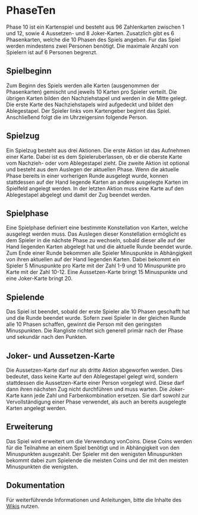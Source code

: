 # PhaseTen
Phase 10 ist ein Kartenspiel und besteht aus 96 Zahlenkarten zwischen 1 und 12, sowie 4 Aussetzen- und 8 Joker-Karten. Zusatzlich gibt es 6 Phasenkarten, welche die 10 Phasen des Spiels angeben. Fur das Spiel werden mindestens zwei Personen benötigt. Die maximale Anzahl von Spielern ist auf 6 Personen begrenzt.

## Spielbeginn
Zum Beginn des Spiels werden alle Karten (ausgenommen der Phasenkarten) gemischt und jeweils 10 Karten pro Spieler verteilt. Die ̈ubrigen Karten bilden den Nachziehstapel und werden in die Mitte gelegt. Die erste Karte des Nachziehstapels wird aufgedeckt und bildet den Ablegestapel. Der Spieler links vom Kartengeber beginnt das Spiel. Anschließend folgt die im Uhrzeigersinn folgende Person.

## Spielzug
Ein Spielzug besteht aus drei Aktionen. Die erste Aktion ist das Aufnehmen einer Karte. Dabei ist es dem Spieleruberlassen, ob er die oberste Karte vom Nachzieh- oder vom Ablegestapel zieht. Die zweite Aktion ist optional und besteht aus dem Auslegen der aktuellen Phase. Wenn die aktuelle Phase bereits in einer vorherigen Runde ausgelegt wurde, konnen stattdessen auf der Hand liegende Karten an andere ausgelegte Karten im Spielfeld angelegt werden. In der letzten Aktion muss eine Karte auf den Ablegestapel abgelegt und damit der Zug beendet werden.

## Spielphase
Eine Spielphase definiert eine bestimmte Konstellation von Karten, welche ausgelegt werden muss. Das Auslegen dieser Konstellation ermöglicht es dem Spieler in die nächste Phase zu wechseln, sobald dieser alle auf der Hand liegenden Karten abgelegt hat und die aktuelle Runde beendet wurde. Zum Ende einer Runde bekommen alle Spieler Minuspunkte in Abhängigkeit von ihren aktuellen auf der Hand liegenden Karten. Dabei bekommt ein Spieler 5 Minuspunkte pro Karte mit der Zahl 1-9 und 10 Minuspunkte pro Karte mit der Zahl 10-12. Eine Aussetzen-Karte bringt 15 Minuspunkte und eine Joker-Karte bringt 20.

## Spielende
Das Spiel ist beendet, sobald der erste Spieler alle 10 Phasen geschafft hat und die Runde beendet wurde. Sofern zwei Spieler in der gleichen Runde alle 10 Phasen schaffen, gewinnt die Person mit den geringsten Minuspunkten. Die Rangliste richtet sich generell primär nach der Phase und sekundär nach den Punkten.

## Joker- und Aussetzen-Karte
Die Aussetzen-Karte darf nur als dritte Aktion abgeworfen werden. Dies bedeutet, dass keine Karte auf den Ablegestapel gelegt wird, sondern stattdessen die Aussetzen-Karte einer Person vorgelegt wird. Diese darf dann ihren nächsten Zug nicht durchführen und muss warten. Die Joker-Karte kann jede Zahl und Farbenkombination ersetzen. Sie darf sowohl zur Vervollständigung einer Phase verwendet, als auch an bereits ausgelegte Karten angelegt werden.

## Erweiterung
Das Spiel wird erweitert um die Verwendung vonCoins. Diese Coins werden für die Teilnahme an einem Spiel benötigt und in Abhängigkeit von den Minuspunkten ausgezahlt. Der Spieler mit den wenigsten Minuspunkten bekommt dabei zum Spielende die meisten Coins und der mit den meisten Minuspunkten die wenigsten.

## Dokumentation
Für weiterführende Informationen und Anleitungen, bitte die Inhalte des [Wikis](https://github.com/dschoeneborn/CwPhase10/wiki) nutzen.
